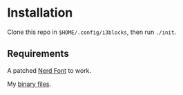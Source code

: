 # Installation

Clone this repo in `$HOME/.config/i3blocks`, then run `./init`.

## Requirements
A patched [Nerd Font](https://github.com/ryanoasis/nerd-fonts) to work.

My [binary files](https://github.com/theedoran/arch-bin).
